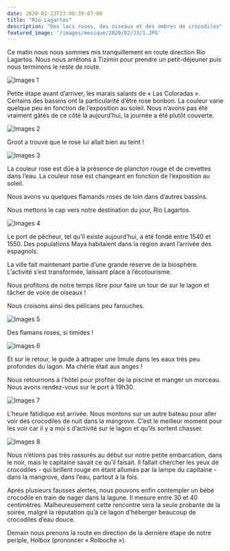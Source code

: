 ```yaml
---
date: 2020-02-23T23:00:39-07:00
title: "Río Lagartos"
description: "Des lacs roses, des oiseaux et des ombres de crocodiles"
featured_image: '/images/mexique/2020/02/23/1.JPG'
---
```


Ce matin nous nous sommes mis tranquillement en route direction Río Lagartos. Nous nous arrêtons à Tizimin pour prendre un petit-déjeuner puis nous terminons le reste de route. 

![Images 1](/images/mexique/2020/02/23/1.JPG)

Petite étape avant d’arriver, les marais salants de « Las Coloradas ». Certains des bassins ont la particularité d’être rose bonbon. La couleur varie quelque peu en fonction de l’exposition au soleil. Nous n’avons pas été vraiment gâtés de ce côté là aujourd’hui, la journée a été plutôt couverte. 

![Images 2](/images/mexique/2020/02/23/2.JPG)

Groot a trouvé que le rose lui allait bien au teint !

![Images 3](/images/mexique/2020/02/23/3.JPG)

La couleur rose est dûe à la présence de plancton rouge et de crevettes dans l’eau. La couleur rose est changeant en fonction de l’exposition au soleil. 

Nous avons vu quelques flamands roses de loin dans d’autres bassins. 

Nous mettons le cap vers notre destination du jour, Río Lagartos. 

![Images 4](/images/mexique/2020/02/23/4.JPG)

Le port de pêcheur, tel qu’il existe aujourd’hui, a été fondé entre 1540 et 1550. Des populations Maya habitaient dans la région avant l’arrivée des espagnols. 

La ville fait maintenant partie d’une grande réserve de la biosphère. L’activité s’est transformée, laissant place à l’écotourisme. 

Nous profitons de notre temps libre pour faire un tour de sur le lagon et tâcher de voire de oiseaux !

Nous croisons ainsi des pélicans peu farouches. 

![Images 5](/images/mexique/2020/02/23/5.JPG)

Des flamans roses, si timides !

![Images 6](/images/mexique/2020/02/23/6.JPG)

Et sur le retour, le guide à attraper une limule dans les eaux très peu profondes du lagon. Ma chérie était aux anges !

Nous retournons à l’hôtel pour profiter de la piscine et manger un morceau. Nous avons rendez-vous sur le port à 19h30. 

![Images 7](/images/mexique/2020/02/23/7.JPG)

L’heure fatidique est arrivée. Nous montons sur un autre bateau pour aller voir des crocodiles de nuit dans la mangrove. C’est le meilleur moment pour les voir car il y a moi s d’activité sur le lagon et qu’ils sortent chasser. 

![Images 8](/images/mexique/2020/02/23/8.JPG)

Nous n’étions pas très rassurés au début sur notre petite embarcation, dans le noir, mais le capitaine savait ce qu’il faisait. Il fallait chercher les yeux de crocodiles - qui brillent rouge en étant allumés par la lampe du capitaine - dans la mangrove, dans l’eau, partout à la fois. 

Après plusieurs fausses alertes, nous pouvons enfin contempler un bébé crocodile en train de nager dans la lagune. Il mesure entre 30 et 40 centimètres. Malheureusement cette rencontre sera la seule probante de la soirée, malgré la réputation qu’à ce lagon d’héberger beaucoup de crocodiles d’eau douce. 

Demain nous prenons la route en direction de la dernière étape de notre periple, Holbox (prononcer « Rolboche »). 